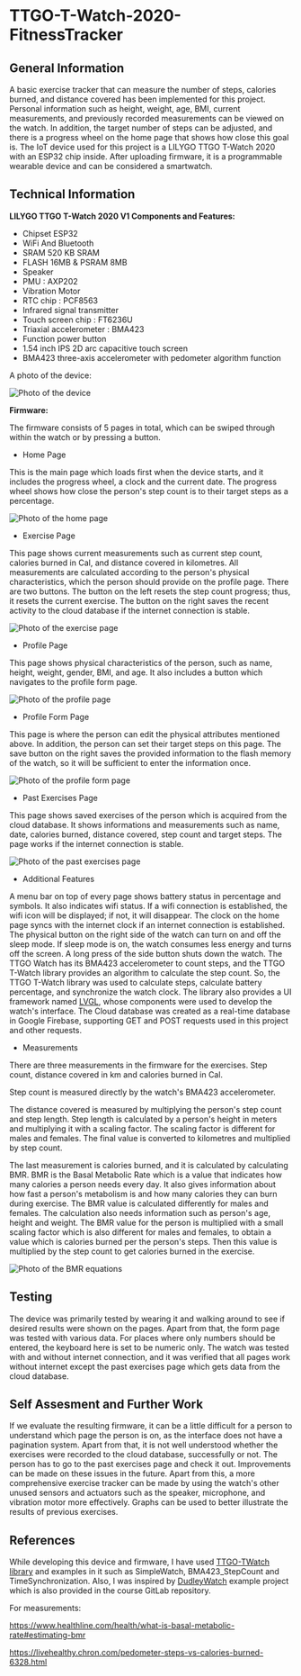 
# TTGO-T-Watch-2020-FitnessTracker

## General Information

A basic exercise tracker that can measure the number of steps, calories burned, and distance covered has been implemented for this project. Personal information such as height, weight, age, BMI, current measurements, and previously recorded measurements can be viewed on the watch. In addition, the target number of steps can be adjusted, and there is a progress wheel on the home page that shows how close this goal is. The IoT device used for this project is a LILYGO TTGO T-Watch 2020 with an ESP32 chip inside. After uploading firmware, it is a programmable wearable device and can be considered a smartwatch.

## Technical Information

**LILYGO TTGO T-Watch 2020 V1 Components and Features:**

- Chipset ESP32
- WiFi And Bluetooth
- SRAM 520 KB SRAM
- FLASH 16MB & PSRAM 8MB
- Speaker
- PMU : AXP202
- Vibration Motor
- RTC chip : PCF8563
- Infrared signal transmitter
- Touch screen chip : FT6236U
- Triaxial accelerometer : BMA423
- Function power button
- 1.54 inch IPS 2D arc capacitive touch screen
- BMA423 three-axis accelerometer with pedometer algorithm function

A photo of the device:

![Photo of the device](images/hardware.jpg)

**Firmware:**

The firmware consists of 5 pages in total, which can be swiped through within the watch or by pressing a button. 

- Home Page
  
This is the main page which loads first when the device starts, and it includes the progress wheel, a clock and the current date. The progress wheel shows how close the person's step count is to their target steps as a percentage.

![Photo of the home page](images/home_page.jpg)

- Exercise Page

This page shows current measurements such as current step count, calories burned in Cal, and distance covered in kilometres. All measurements are calculated according to the person's physical characteristics, which the person should provide on the profile page. There are two buttons. The button on the left resets the step count progress; thus, it resets the current exercise. The button on the right saves the recent activity to the cloud database if the internet connection is stable.

![Photo of the exercise page](images/exercise.jpg)

- Profile Page

This page shows physical characteristics of the person, such as name, height, weight, gender, BMI, and age. It also includes a button which navigates to the profile form page.

![Photo of the profile page](images/profile.jpg)

- Profile Form Page
  
This page is where the person can edit the physical attributes mentioned above. In addition, the person can set their target steps on this page. The save button on the right saves the provided information to the flash memory of the watch, so it will be sufficient to enter the information once.

![Photo of the profile form page](images/profile_form.jpg)

- Past Exercises Page

This page shows saved exercises of the person which is acquired from the cloud database. It shows informations and measurements such as name, date, calories burned, distance covered, step count and target steps. The page works if the internet connection is stable.

![Photo of the past exercises page](images/past_exercises.jpg)

- Additional Features
  
A menu bar on top of every page shows battery status in percentage and symbols. It also indicates wifi status. If a wifi connection is established, the wifi icon will be displayed; if not, it will disappear. The clock on the home page syncs with the internet clock if an internet connection is established. The physical button on the right side of the watch can turn on and off the sleep mode. If sleep mode is on, the watch consumes less energy and turns off the screen. A long press of the side button shuts down the watch. The TTGO Watch has its BMA423 accelerometer to count steps, and the TTGO T-Watch library provides an algorithm to calculate the step count. So, the TTGO T-Watch library was used to calculate steps, calculate battery percentage, and synchronize the watch clock. The library also provides a UI framework named [LVGL](https://docs.lvgl.io/latest/en/html/index.html), whose components were used to develop the watch's interface. The Cloud database was created as a real-time database in Google Firebase, supporting GET and POST requests used in this project and other requests.

- Measurements
  
There are three measurements in the firmware for the exercises. Step count, distance covered in km and calories burned in Cal.

Step count is measured directly by the watch's BMA423 accelerometer. 

The distance covered is measured by multiplying the person's step count and step length. Step length is calculated by a person's height in meters and multiplying it with a scaling factor. The scaling factor is different for males and females. The final value is converted to kilometres and multiplied by step count. 

The last measurement is calories burned, and it is calculated by calculating BMR. BMR is the Basal Metabolic Rate which is a value that indicates how many calories a person needs every day. It also gives information about how fast a person's metabolism is and how many calories they can burn during exercise. The BMR value is calculated differently for males and females. The calculation also needs information such as person's age, height and weight. The BMR value for the person is multiplied with a small scaling factor which is also different for males and females, to obtain a value which is calories burned per the person's steps. Then this value is multiplied by the step count to get calories burned in the exercise.

![Photo of the BMR equations](images/BMR.png)


## Testing

The device was primarily tested by wearing it and walking around to see if desired results were shown on the pages. Apart from that, the form page was tested with various data. For places where only numbers should be entered, the keyboard here is set to be numeric only. The watch was tested with and without internet connection, and it was verified that all pages work without internet except the past exercises page which gets data from the cloud database. 

## Self Assesment and Further Work

If we evaluate the resulting firmware, it can be a little difficult for a person to understand which page the person is on, as the interface does not have a pagination system. Apart from that, it is not well understood whether the exercises were recorded to the cloud database, successfully or not. The person has to go to the past exercises page and check it out. Improvements can be made on these issues in the future. Apart from this, a more comprehensive exercise tracker can be made by using the watch's other unused sensors and actuators such as the speaker, microphone, and vibration motor more effectively. Graphs can be used to better illustrate the results of previous exercises.

## References

While developing this device and firmware, I have used [TTGO-TWatch library](https://github.com/Xinyuan-LilyGO/TTGO_TWatch_Library) and examples in it such as SimpleWatch, BMA423_StepCount and TimeSynchronization. Also, I was inspired by [DudleyWatch](https://github.com/wfdudley/T-watch-2020) example project which is also provided in the course GitLab repository. 

For measurements:

 https://www.healthline.com/health/what-is-basal-metabolic-rate#estimating-bmr

 https://livehealthy.chron.com/pedometer-steps-vs-calories-burned-6328.html
